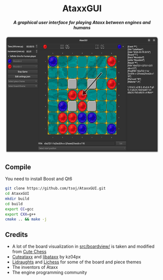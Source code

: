 <div align="center">
<p><h1>AtaxxGUI</h1>
<i><h4>A graphical user interface for playing Ataxx between engines and humans</h4></i>
<img src="./screenshot.png" height="384px">
</h1>
</div>

## Compile

You need to install Boost and Qt6

```bash
git clone https://github.com/tsoj/AtaxxGUI.git
cd AtaxxGUI
mkdir build
cd build
export CC=gcc
export CXX=g++
cmake .. && make -j
```

## Credits

- A lot of the board visualization in [src/boardview/](src/boardview/) is taken and modified from [Cute Chess](https://github.com/cutechess/cutechess)
- [Cuteataxx](https://github.com/kz04px/cuteataxx) and [libataxx](https://github.com/kz04px/libataxx) by kz04px
- [Lidraughts](https://github.com/RoepStoep/lidraughts) and [Lichess](https://github.com/lichess-org/lila) for some of the board and piece themes
- The inventors of Ataxx
- The engine programming community
